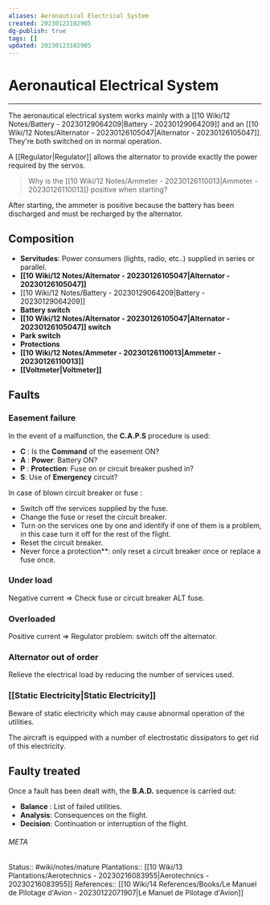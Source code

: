 ```yaml
---
aliases: Aeronautical Electrical System
created: 20230123102905
dg-publish: true
tags: []
updated: 20230123102905
---
```

# Aeronautical Electrical System
---
The aeronautical electrical system works mainly with a [[10 Wiki/12 Notes/Battery - 20230129064209\|Battery - 20230129064209]] and an [[10 Wiki/12 Notes/Alternator - 20230126105047\|Alternator - 20230126105047]]. They're both switched on in normal operation.

A [[Regulator\|Regulator]] allows the alternator to provide exactly the power required by the servos.

> Why is the [[10 Wiki/12 Notes/Ammeter - 20230126110013\|Ammeter - 20230126110013]] positive when starting?

After starting, the ammeter is positive because the battery has been discharged and must be recharged by the alternator.


## Composition
- **Servitudes**: Power consumers (lights, radio, etc..) supplied in series or parallel.
- **[[10 Wiki/12 Notes/Alternator - 20230126105047\|Alternator - 20230126105047]]**
- [[10 Wiki/12 Notes/Battery - 20230129064209\|Battery - 20230129064209]]
- **Battery switch**
- **[[10 Wiki/12 Notes/Alternator - 20230126105047\|Alternator - 20230126105047]] switch**
- **Park switch**
- **Protections**
- **[[10 Wiki/12 Notes/Ammeter - 20230126110013\|Ammeter - 20230126110013]]**
- **[[Voltmeter\|Voltmeter]]**


## Faults

### Easement failure
In the event of a malfunction, the **C.A.P.S** procedure is used:
- **C** : Is the **Command** of the easement ON?
- **A** : **Power**: Battery ON?
- **P** : **Protection**: Fuse on or circuit breaker pushed in?
- **S**: Use of **Emergency** circuit?

In case of blown circuit breaker or fuse :
- Switch off the services supplied by the fuse.
- Change the fuse or reset the circuit breaker.
- Turn on the services one by one and identify if one of them is a problem, in this case turn it off for the rest of the flight.
- Reset the circuit breaker.
- Never force a protection**: only reset a circuit breaker once or replace a fuse once.

### Under load
Negative current => Check fuse or circuit breaker ALT fuse.

### Overloaded
Positive current => Regulator problem: switch off the alternator.

### Alternator out of order
Relieve the electrical load by reducing the number of services used.

### [[Static Electricity\|Static Electricity]]
Beware of static electricity which may cause abnormal operation of the utilities.

The aircraft is equipped with a number of electrostatic dissipators to get rid of this electricity.


## Faulty treated
Once a fault has been dealt with, the **B.A.D.** sequence is carried out:
- **Balance** : List of failed utilities.
- **Analysis**: Consequences on the flight.
- **Decision**: Continuation or interruption of the flight.





###### META
Status:: #wiki/notes/mature 
Plantations:: [[10 Wiki/13 Plantations/Aerotechnics - 20230216083955\|Aerotechnics - 20230216083955]]
References:: [[10 Wiki/14 References/Books/Le Manuel de Pilotage d'Avion - 20230122071907\|Le Manuel de Pilotage d'Avion]]
